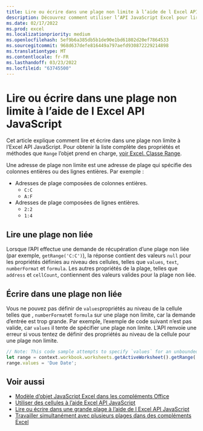 ```yaml
---
title: Lire ou écrire dans une plage non limite à l’aide de l Excel API JavaScript
description: Découvrez comment utiliser l’API JavaScript Excel pour lire ou écrire dans une plage non limite.
ms.date: 02/17/2022
ms.prod: excel
ms.localizationpriority: medium
ms.openlocfilehash: 5ef9b6a385db5b1de90e1bd61802d20ef7864533
ms.sourcegitcommit: 968d637defe816449a797aefd930872229214898
ms.translationtype: MT
ms.contentlocale: fr-FR
ms.lasthandoff: 03/23/2022
ms.locfileid: "63745500"
---
```

# <a name="read-or-write-to-an-unbounded-range-using-the-excel-javascript-api"></a>Lire ou écrire dans une plage non limite à l’aide de l Excel API JavaScript

Cet article explique comment lire et écrire dans une plage non limite à l’Excel API JavaScript. Pour obtenir la liste complète des propriétés et méthodes que `Range` l’objet prend en charge, [voir Excel. Classe Range](/javascript/api/excel/excel.range).

Une adresse de plage non limite est une adresse de plage qui spécifie des colonnes entières ou des lignes entières. Par exemple :

- Adresses de plage composées de colonnes entières.
  - `C:C`
  - `A:F`
- Adresses de plage composées de lignes entières.
  - `2:2`
  - `1:4`

## <a name="read-an-unbounded-range"></a>Lire une plage non liée

Lorsque l’API effectue une demande de récupération d’une plage non liée (par exemple, `getRange('C:C')`), la réponse contient des valeurs `null` pour les propriétés définies au niveau des cellules, telles que `values`, `text`, `numberFormat` et `formula`. Les autres propriétés de la plage, telles que `address` et `cellCount`, contiennent des valeurs valides pour la plage non liée.

## <a name="write-to-an-unbounded-range"></a>Écrire dans une plage non liée

Vous ne pouvez pas définir de `values`propriétés au niveau de la cellule telles que , `numberFormat`et `formula` sur une plage non limite, car la demande d’entrée est trop grande. Par exemple, l’exemple de code suivant n’est pas valide, car `values` il tente de spécifier une plage non limite. L’API renvoie une erreur si vous tentez de définir des propriétés au niveau de la cellule pour une plage non limite.

```js
// Note: This code sample attempts to specify `values` for an unbounded range, which is not a valid request. The sample will return an error. 
let range = context.workbook.worksheets.getActiveWorksheet().getRange('A:B');
range.values = 'Due Date';
```

## <a name="see-also"></a>Voir aussi

- [Modèle d’objet JavaScript Excel dans les compléments Office](excel-add-ins-core-concepts.md)
- [Utiliser des cellules à l’aide Excel API JavaScript](excel-add-ins-cells.md)
- [Lire ou écrire dans une grande plage à l’aide de l Excel API JavaScript](excel-add-ins-ranges-large.md)
- [Travailler simultanément avec plusieurs plages dans des compléments Excel](excel-add-ins-multiple-ranges.md)
